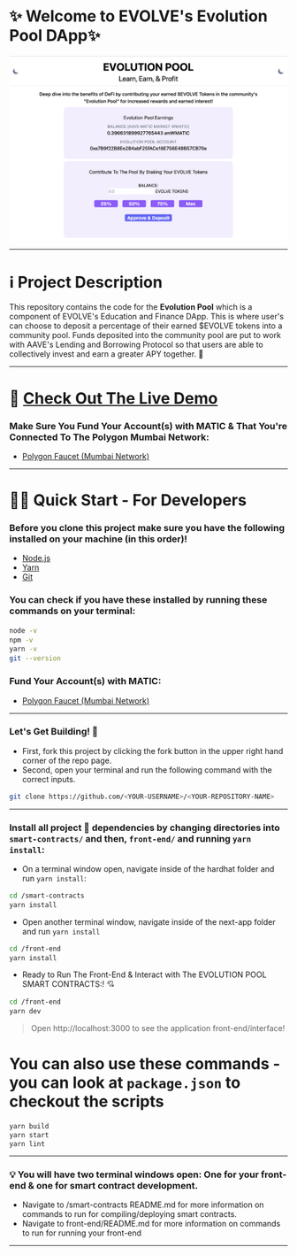 # ✨ Welcome to EVOLVE's Evolution Pool DApp✨

![Figure 1](./images/EvolutionPoolFrontEnd.png)

---

# ℹ️ Project Description

<p>
This repository contains the code for the <b>Evolution Pool</b> which is a component of EVOLVE's Education and Finance DApp. This is where user's can choose to deposit a percentage of their earned $EVOLVE tokens into a community pool. Funds deposited into the community pool are put to work with AAVE's Lending and Borrowing Protocol so that users are able to collectively invest and earn a greater APY together. 💖
</p>

---

# 🌈 [Check Out The Live Demo](evolution-pool-dapp.vercel.app)

### Make Sure You Fund Your Account(s) with MATIC & That You're Connected To The Polygon Mumbai Network:
* [Polygon Faucet (Mumbai Network)](https://faucet.polygon.technology/)

---

# 🏄‍♂️ Quick Start - For Developers
### Before you clone this project make sure you have the following installed on your machine (in this order)!

* [Node.js](https://nodejs.org/en/) 
* [Yarn](https://classic.yarnpkg.com/en/docs/install/)
* [Git](https://git-scm.com/downloads)

### You can check if you have these installed by running these commands on your terminal:

```bash
node -v
npm -v
yarn -v
git --version
```

### Fund Your Account(s) with MATIC:
* [Polygon Faucet (Mumbai Network)](https://faucet.polygon.technology/)

---
### Let's Get Building! 🔨
* First, fork this project by clicking the fork button in the upper right hand corner of the repo page.
* Second, open your terminal and run the following command with the correct inputs.

```bash
git clone https://github.com/<YOUR-USERNAME>/<YOUR-REPOSITORY-NAME>
```
---
### Install all project 👷‍ dependencies by changing directories into `smart-contracts/` and then, `front-end/` and running `yarn install`:

* On a terminal window open, navigate inside of the hardhat folder and run `yarn install`:
```bash
cd /smart-contracts
yarn install
```
* Open another terminal window, navigate inside of the next-app folder and run `yarn install`
```bash
cd /front-end
yarn install
```
* Ready to Run The Front-End & Interact with The EVOLUTION POOL SMART CONTRACTS:! 💘
```bash
cd /front-end
yarn dev
```
> Open http://localhost:3000 to see the application front-end/interface!

# You can also use these commands - you can look at `package.json` to checkout the scripts
```
yarn build
yarn start
yarn lint 
```
---
### 💡 You will have two terminal windows open: One for your front-end & one for smart contract development.
* Navigate to /smart-contracts README.md for more information on commands to run for compiling/deploying smart contracts.
* Navigate to front-end/README.md for more information on commands to run for running your front-end
---

